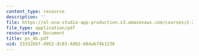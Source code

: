 ```yaml
---
content_type: resource
description: ''
file: https://ol-ocw-studio-app-production.s3.amazonaws.com/courses/2-20-marine-hydrodynamics-13-021-spring-2005/33332bbfd952dc034d02684ab74b1236_ps_4b.pdf
file_type: application/pdf
resourcetype: Document
title: ps_4b.pdf
uid: 33332bbf-d952-dc03-4d02-684ab74b1236
---
```

